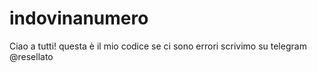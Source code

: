 # indovinanumero
Ciao a tutti! questa è il mio codice se ci sono errori scrivimo su telegram @resellato

